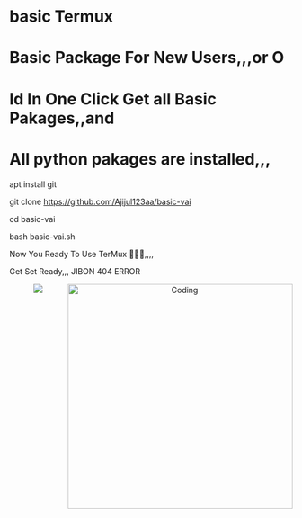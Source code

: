 # basic Termux
# Basic Package For New Users,,,or  O
# ld In One Click Get all Basic Pakages,,and # 
# All python pakages are installed,,,




apt install git

git clone https://github.com/Ajijul123aa/basic-vai

cd basic-vai

bash basic-vai.sh


Now You Ready To Use TerMux 🙂🙂🙂,,,,


Get Set Ready,,,
JIBON 404 ERROR


<p align="center"><img src="https://img.shields.io/badge/MADE%20IN BANGLADESHI-SPAMMAR AND PROGRAMMER-green?colorA=%23ff0000&colorB=%23017e40&style=flat-square">




<img align="right" alt="Coding" width="400" src="https://cdn.dribbble.com/users/1162077/screenshots/3848914/programmer.gif">

